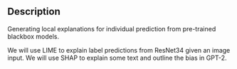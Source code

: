 ## Description 

Generating local explanations for individual prediction from pre-trained blackbox models. 

We will use LIME to explain label predictions from ResNet34 given an image input.
We will use SHAP to explain some text and outline the bias in GPT-2.


